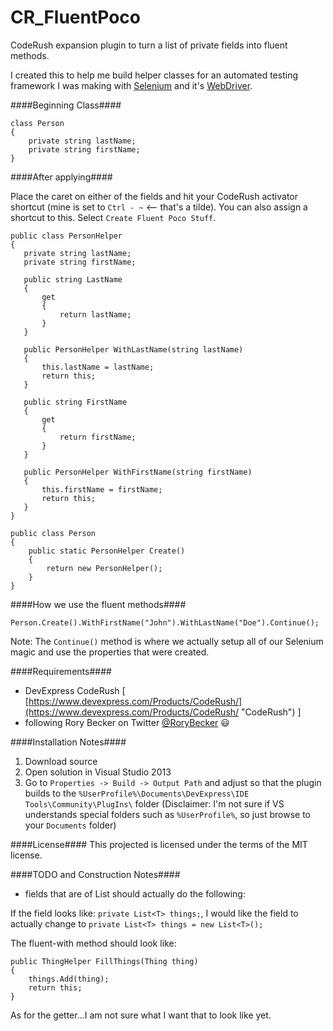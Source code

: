 CR_FluentPoco
=============

CodeRush expansion plugin to turn a list of private fields into fluent methods.

I created this to help me build helper classes for an automated testing framework I was making with [Selenium](http://docs.seleniumhq.org/) and it's [WebDriver](http://docs.seleniumhq.org/projects/webdriver/).

####Beginning Class####

```
class Person
{
    private string lastName;
    private string firstName;
}
```

####After applying####

Place the caret on either of the fields and hit your CodeRush activator shortcut (mine is set to `Ctrl - ~` <-- that's a tilde). You can also assign a shortcut to this. Select `Create Fluent Poco Stuff`.

```
public class PersonHelper
{
   private string lastName;
   private string firstName;
   
   public string LastName
   {
       get
       {
           return lastName;
       }
   }
   
   public PersonHelper WithLastName(string lastName)
   {
       this.lastName = lastName;
       return this;
   }
   
   public string FirstName
   {
       get
       {
           return firstName;
       }
   }
   
   public PersonHelper WithFirstName(string firstName)
   {
       this.firstName = firstName;
       return this;
   }
}

public class Person
{
    public static PersonHelper Create()
    {
        return new PersonHelper();
    }
}
```

####How we use the fluent methods####

`Person.Create().WithFirstName("John").WithLastName("Doe").Continue();`

Note: The `Continue()` method is where we actually setup all of our Selenium magic and use the properties that were created.

####Requirements####
* DevExpress CodeRush [ [https://www.devexpress.com/Products/CodeRush/](https://www.devexpress.com/Products/CodeRush/ "CodeRush") ]
* following Rory Becker on Twitter [@RoryBecker](http://twitter.com/RoryBecker) :smiley:

####Installation Notes####
1. Download source
2. Open solution in Visual Studio 2013
3. Go to `Properties -> Build -> Output Path` and adjust so that the plugin builds to the `%UserProfile%\Documents\DevExpress\IDE Tools\Community\PlugIns\` folder (Disclaimer: I'm not sure if VS understands special folders such as `%UserProfile%`, so just browse to your `Documents` folder)

####License####
This projected is licensed under the terms of the MIT license.

####TODO and Construction Notes####

* fields that are of List<T> should actually do the following:

If the field looks like:
`private List<T> things;`, I would like the field to actually change to `private List<T> things = new List<T>();`

The fluent-with method should look like:

```
public ThingHelper FillThings(Thing thing){    things.Add(thing);    return this;}
```
As for the getter...I am not sure what I want that to look like yet.

